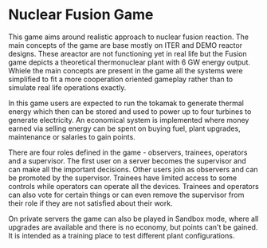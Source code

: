 # Nuclear Fusion Game

This game aims around realistic approach to nuclear fusion reaction. The main concepts of the game are base mostly on ITER and DEMO reactor designs. These areactor are not functioning yet in real life but the Fusion game depicts a theoretical thermonuclear plant with 6 GW energy output.
Whiele the main concepts are present in the game all the systems were simplified to fit a more cooperation oriented gameplay rather than to simulate real life operations exactly. 

In this game users are expected to run the tokamak to generate thermal energy which then can be stored and used to power up to four turbines to generate electricity. An economical system is implemented where money earned via selling energy can be spent on buying fuel, plant upgrades, maintenance or salaries to gain points.

There are four roles defined in the game - observers, trainees, operators and a supervisor. The first user on a server becomes the supervisor and can make all the important decisions. Other users join as observers and can be promoted by the supervisor. Trainees have limited access to some controls while operators can operate all the devices. Trainees and operators can also vote for certain things or can even remove the supervisor from their role if they are not satisfied about their work.

On private servers the game can also be played in Sandbox mode, where all upgrades are available and there is no economy, but points can't be gained. It is intended as a training place to test different plant configurations.
